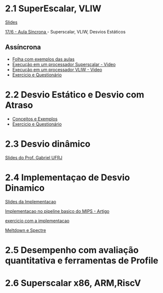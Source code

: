 
# 2.1 SuperEscalar, VLIW

[Slides](https://docs.google.com/document/d/1QIxQdiGCzmORZuE_0nn4S43aTABa4wAt5bB63UcYtPI/edit?usp=sharing)

[ 17/6 - Aula Síncrona ]() - Superscalar, VLIW, Desvios Estáticos

## Assíncrona

* [Folha com exemplos das aulas]()
* [Execução em um processador Superscalar - Video ]()
* [Execução em um processador VLIW - Video]()
* [Exercicio e Questionário]()

# 2.2 Desvio Estático e Desvio com Atraso

* [Conceitos e Exemplos](https://docs.google.com/document/d/1SiCiYdLVh4lkjbbA88u2LrZiNHElHHYrsM3Fnm38LtI/edit?usp=sharing)
* [Exercicio e Questionário]()


# 2.3 Desvio dinâmico

[Slides do Prof. Gabriel UFRJ](https://drive.google.com/open?id=1g35zSLj4GJ6iYesztXpK8-YhcS0lhF75)


# 2.4 Implementaçao de Desvio Dinamico 

[Slides da Implementacao](https://docs.google.com/presentation/d/1NoKyJ3UC34Rj6trYvjSHXAwF48wRzG9937nkRR48AnM/edit?usp=sharing)


[Implementacao no pipeline basico do MIPS - Artigo](https://drive.google.com/open?id=1OwYKriZ7ZO-vyjqkrxkEaGVxqul_YnwH)

[exercicio com a implementacao](https://docs.google.com/document/d/1B_Tgm2jjORC9FWF9B_-eNv3HVANv6HZmckI4YCqtS3I/edit?usp=sharing)



[Meltdown e Spectre](https://drive.google.com/open?id=12JJtU2r4-oZVI7pVYsxbZrx6qh77Ru7d)

# 2.5 Desempenho com avaliação quantitativa e ferramentas de Profile

# 2.6 Superscalar x86, ARM,RiscV 

